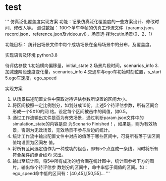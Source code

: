 # test
'''
仿真泛化覆盖度实现方案
功能：记录仿真泛化覆盖度的一些方案设计、修改时间、修改人等。
测试数据：
100个单车单帧的仿真工作流文件（params.json、record.json、reference.json及video.avi），场景选
择为cutin场景(0、2、1)

功能目标：
统计出场景文件中每个成功场景在全局场景中的分布，及覆盖度。

实现语言及环境
python3.8

待评估参数
1.初始横向偏移量，initial_state
2.场景片段时间，scenarios_info
3.加减速阶段速度变化量，scenarios_info
4.交通车与ego车初始时刻位置，s_start
5.ego车速度，ego_speed

实现方案
1. 从场景描述配置文件中获取对待评估参数所设置的区间大小。
2. 将区间按照一定比例划分，如划分成10份，上述5个待评估参数，所有区间会形成一个5X10的网
格。设定每个区间被击中的阈值，如0.5。
3. 通过工作流输出文件是否为有效场景，通过判断param.json文件中的simulation_state的内容是否
为Scenario Finished！，如果是，则为有效场景，否则为无效场景，无效场景不参与后边的统计。
4. 统计工作流中输出配置文件中对应的值落于哪些区间中，可将所有落于该区间值均设置为区间左
值。
5. 将所有区间选定值作为一种成功的组合，即有5个点连成一条线，同时将所有符合条件的组合线均
求出。
6. 输出至统计图，将5中所有成功的组合画在统计图中，统计图参考下方的图片。输出每个待评估参
数划分的区间中，命中率低于阈值的区间。如：ego_speed命中低的区间有：[40,45],[50,55]...
'''
